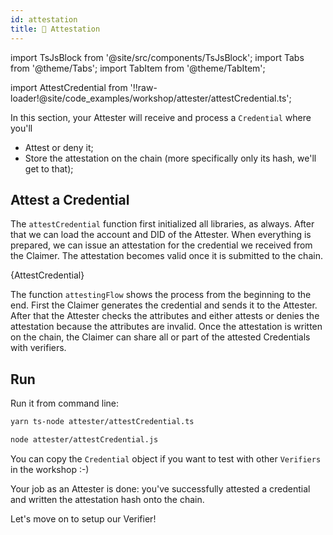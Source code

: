 ```yaml
---
id: attestation
title: 🧾 Attestation
---
```


import TsJsBlock from '@site/src/components/TsJsBlock';
import Tabs from '@theme/Tabs';
import TabItem from '@theme/TabItem';

import AttestCredential from '!!raw-loader!@site/code_examples/workshop/attester/attestCredential.ts';

In this section, your <span className="label-role attester">Attester</span> will receive and process a `Credential` where you'll

- Attest or deny it;
- Store the attestation on the chain (more specifically only its hash, we'll get to that);

## Attest a Credential

The `attestCredential` function first initialized all libraries, as always.
After that we can load the account and DID of the <span className="label-role attester">Attester</span>.
When everything is prepared, we can issue an attestation for the credential we received from the <span className="label-role claimer">Claimer</span>.
The attestation becomes valid once it is submitted to the chain.

<TsJsBlock fileName="attester/attestClaim">
  {AttestCredential}
</TsJsBlock>

The function `attestingFlow` shows the process from the beginning to the end.
First the <span className="label-role claimer">Claimer</span> generates the credential and sends it to the <span className="label-role attester">Attester</span>.
After that the <span className="label-role attester">Attester</span> checks the attributes and either attests or denies the attestation because the attributes are invalid.
Once the attestation is written on the chain, the <span className="label-role claimer">Claimer</span> can share all or part of the attested Credentials with verifiers.

## Run

Run it from command line:

<Tabs groupId="ts-js-choice">
  <TabItem value='ts' label='Typescript' default>

  ```bash
  yarn ts-node attester/attestCredential.ts
  ```

  </TabItem>
  <TabItem value='js' label='Javascript' default>

  ```bash
  node attester/attestCredential.js
  ```

  </TabItem>
</Tabs>

You can copy the `Credential` object if you want to test with other `Verifiers` in the workshop :-)

Your job as an <span className="label-role attester">Attester</span> is done: you've successfully attested a credential and written the attestation hash onto the chain.

Let's move on to setup our <span className="label-role verifier">Verifier</span>!
